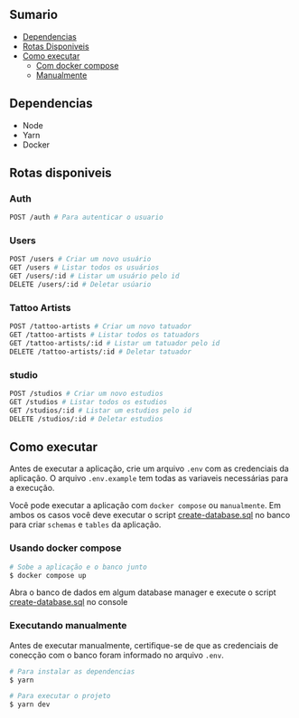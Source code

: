 ## Sumario

- [Dependencias](#dependencias)
- [Rotas Disponiveis](#rotas-disponiveis)
- [Como executar](#como-executar)
  - [Com docker compose](#usando-docker-compose)
  - [Manualmente](#executando-manualmente)

## Dependencias

- Node
- Yarn
- Docker

## Rotas disponiveis

### Auth

```bash
POST /auth # Para autenticar o usuario
```

### Users

```bash
POST /users # Criar um novo usuário
GET /users # Listar todos os usuários
GET /users/:id # Listar um usuário pelo id
DELETE /users/:id # Deletar usúario
```

### Tattoo Artists

```bash
POST /tattoo-artists # Criar um novo tatuador
GET /tattoo-artists # Listar todos os tatuadors
GET /tattoo-artists/:id # Listar um tatuador pelo id
DELETE /tattoo-artists/:id # Deletar tatuador
```

### studio

```bash
POST /studios # Criar um novo estudios
GET /studios # Listar todos os estudios
GET /studios/:id # Listar um estudios pelo id
DELETE /studios/:id # Deletar estudios
```

## Como executar

Antes de executar a aplicação, crie um arquivo `.env` com as credenciais da aplicação. O arquivo `.env.example` tem todas as variaveis necessárias para a execução.

Você pode executar a aplicação com `docker compose` ou `manualmente`. Em ambos os casos você deve executar o script [create-database.sql](./create-database.sql) no banco para criar `schemas` e `tables` da aplicação.

### Usando docker compose

```bash
# Sobe a aplicação e o banco junto
$ docker compose up
```

Abra o banco de dados em algum database manager e execute o script [create-database.sql](./create-database.sql) no console

### Executando manualmente

Antes de executar manualmente, certifique-se de que as credenciais de conecção com o banco foram informado no arquivo `.env`.

```bash
# Para instalar as dependencias
$ yarn

# Para executar o projeto
$ yarn dev
```
